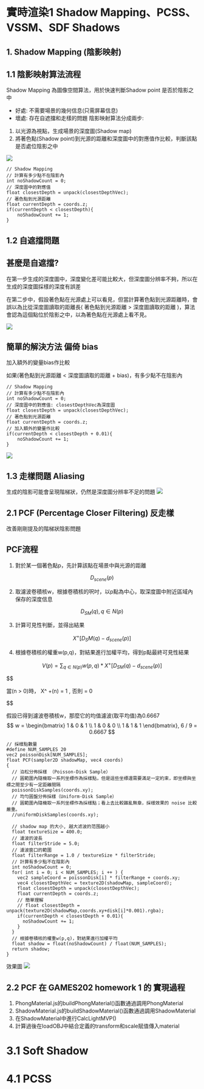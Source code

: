 # 實時渲染1 Shadow Mapping、PCSS、VSSM、SDF Shadows

## 1. Shadow Mapping (陰影映射)

## 1.1 陰影映射算法流程
Shadow Mapping 為圖像空間算法，用於快速判斷Shadow point 是否於陰影之中
- 好處: 不需要場景的幾何信息(只需屏幕信息)
- 壞處: 存在自遮擋和走樣的問題
陰影映射算法分成兩步: 
1. 以光源為視點，生成場景的深度圖(Shadow map)
2. 將著色點(Shadow point)到光源的距離和深度圖中的對應值作比較，判斷該點是否處位陰影之中

![](pic/ShaderMap.png)

``` 
// Shadow Mapping 
// 計算有多少點不在陰影內 
int noShadowCount = 0;
// 深度圖中的對應值
float closestDepth = unpack(closestDepthVec);
// 著色點到光源距離
float currentDepth = coords.z;
if(currentDepth < closestDepth){
    noShadowCount += 1;
}
```
## 1.2 自遮擋問題
## 甚麼是自遮擋?

在第一步生成的深度圖中，深度變化差可能比較大，但深度圖分辨率不夠，所以在生成的深度圖採樣的深度有誤差

在第二步中，假設著色點在光源處上可以看見，但當計算著色點到光源距離時，會誤以為比從深度圖讀取的距離長( 著色點到光源距離 > 深度圖讀取的距離 )，算法會認為這個點位於陰影之中，以為著色點在光源處上看不見。

![](pic/自遮擋.png)

## 簡單的解決方法 偏倚 bias
加入額外的變量bias作比較

如果(著色點到光源距離 < 深度圖讀取的距離 + bias)，有多少點不在陰影內 

``` 
// Shadow Mapping 
// 計算有多少點不在陰影內 
int noShadowCount = 0;
// 深度圖中的對應值: closestDepthVec為深度圖
float closestDepth = unpack(closestDepthVec);
// 著色點到光源距離
float currentDepth = coords.z;
// 加入額外的變量作比較
if(currentDepth < closestDepth + 0.01){
    noShadowCount += 1;
}
```

![](pic/biasimport.png)

## 1.3 走樣問題 Aliasing
生成的陰影可能會呈現階梯狀，仍然是深度圖分辨率不足的問題
![](pic/bias.png)

## 2.1 PCF (Percentage Closer Filtering) 反走樣
改善剛剛提及的階梯狀陰影問題

## PCF流程

1. 對於某一個著色點p，先計算該點在場景中與光源的距離 

$$
D_{scene}(p)
$$

2. 取濾波卷積核w，根據卷積核的呎吋，以p點為中心，取深度圖中附近區域內保存的深度信息

$$
D_{SM}(q), q \in N(p)
$$

3. 計算可見性判斷，並得出結果

$$
X^+[D_SM(q) - d_{scene}(p)]
$$

4. 根據卷積核的權重w(p,q)，對結果進行加權平均，得到p點最終可見性結果

$$
V(p) = \sum_{q \in N(p)}{}w(p,q) * X^+[D_{SM}(q) - d_{scene}(p)] 
$$

$$

當(n > 0)時， X^ +(n) = 1 , 否則 = 0

$$

假設已得到濾波卷積核w，那麼它的均值濾波(取平均值)為0.6667
$$
w = \begin{bmatrix}
    1 & 0 & 1 \\
    1 & 0 & 0 \\
    1 & 1 & 1
\end{bmatrix}, 6 / 9 = 0.6667
$$


```
// 採樣點數量
#define NUM_SAMPLES 20
vec2 poissonDisk[NUM_SAMPLES];
float PCF(sampler2D shadowMap, vec4 coords) 
{
  // 泊松分佈採樣 （Poisson-Disk Sample）
  // 圓範圍內隨機取一系列坐標作為採樣點，但是這些坐標還需要滿足一定約束，即坐標與坐標之間至少有一定距離間隔
  poissonDiskSamples(coords.xy);
  // 均勻圓盤分佈採樣（Uniform-Disk Sample）
  // 圓範圍內隨機取一系列坐標作為採樣點；看上去比較雜亂無章，採樣效果的 noise 比較嚴重。
  //uniformDiskSamples(coords.xy);

  // shadow map 的大小, 越大滤波的范围越小
  float textureSize = 400.0;
  // 濾波的波長
  float filterStride = 5.0;
  // 濾波窗口的範圍
  float filterRange = 1.0 / textureSize * filterStride;
  // 計算有多少點不在陰影內
  int noShadowCount = 0;
  for( int i = 0; i < NUM_SAMPLES; i ++ ) {
    vec2 sampleCoord = poissonDisk[i] * filterRange + coords.xy;
    vec4 closestDepthVec = texture2D(shadowMap, sampleCoord); 
    float closestDepth = unpack(closestDepthVec);
    float currentDepth = coords.z;
    // 簡單理解
    // float closestDepth = unpack(texture2D(shadowMap,coords.xy+disk[i]*0.001).rgba);
    if(currentDepth < closestDepth + 0.01){
      noShadowCount += 1;
    }
  }
  // 根據卷積核的權重w(p,q)，對結果進行加權平均
  float shadow = float(noShadowCount) / float(NUM_SAMPLES);
  return shadow;
}
```

效果圖
![](pic/pcf.png)

## 2.2 PCF 在 GAMES202 homework 1 的 實現過程
1. PhongMaterial.js的buildPhongMaterial()函數通過調用PhongMaterial
2. ShadowMaterial.js的buildShadowMaterial()函數通過調用ShadowMaterial
3. 在ShadowMaterial中進行CalcLightMVP()
4. 計算過後在loadOBJ中結合定義的transform和scale賦值傳入material
   
# 3.1 Soft Shadow

# 4.1 PCSS

